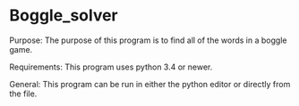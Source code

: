 # Boggle_solver
Purpose: The purpose of this program is to find all of the words in a boggle game.

Requirements: This program uses python 3.4 or newer.

General: This program can be run in either the python editor or directly from the file.
